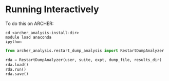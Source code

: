 Running Interactively
=====================

To do this on ARCHER:

    cd <archer_analysis-install-dir>
    module load anaconda
    ipython
    
```python
from archer_analysis.restart_dump_analysis import RestartDumpAnalyzer

rda = RestartDumpAnalyzer(user, suite, expt, dump_file, results_dir)
rda.load()
rda.run()
rda.save()
```
